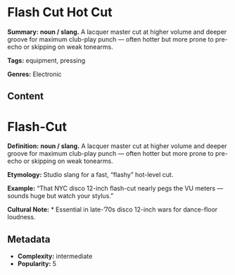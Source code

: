 # Flash Cut Hot Cut

**Summary:** **noun / slang.** A lacquer master cut at higher volume and deeper groove for maximum club-play punch — often hotter but more prone to pre-echo or skipping on weak tonearms.

**Tags:** equipment, pressing

**Genres:** Electronic

## Content

# Flash-Cut

**Definition:** **noun / slang.** A lacquer master cut at higher volume and deeper groove for maximum club-play punch — often hotter but more prone to pre-echo or skipping on weak tonearms.

**Etymology:** Studio slang for a fast, “flashy” hot-level cut.

**Example:** “That NYC disco 12-inch flash-cut nearly pegs the VU meters — sounds huge but watch your stylus.”

**Cultural Note:** * Essential in late-’70s disco 12-inch wars for dance-floor loudness.

## Metadata

- **Complexity:** intermediate
- **Popularity:** 5
